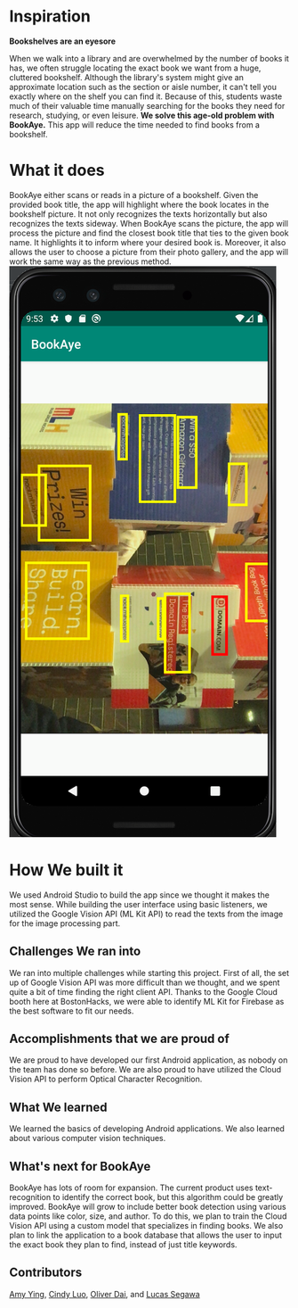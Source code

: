 # Inspiration
**Bookshelves are an eyesore**

When we walk into a library and are overwhelmed by the number of books it has, we often struggle locating the exact book we want from a huge, cluttered bookshelf. Although the library's system might give an approximate location such as the section or aisle number, it can't tell you exactly where on the shelf you can find it. Because of this, students waste much of their valuable time manually searching for the books they need for research, studying, or even leisure. **We solve this age-old problem with BookAye.** This app will reduce the time needed to find books from a bookshelf. 

# What it does
BookAye either scans or reads in a picture of a bookshelf. Given the provided book title, the app will highlight where the book locates in the bookshelf picture. It not only recognizes the texts horizontally but also recognizes the texts sideway. When BookAye scans the picture, the app will process the picture and find the closest book title that ties to the given book name. It highlights it to inform where your desired book is. Moreover, it also allows the user to choose a picture from their photo gallery, and the app will work the same way as the previous method.
![detector](book.png)
# How We built it
We used Android Studio to build the app since we thought it makes the most sense. While building the user interface using basic listeners, we utilized the Google Vision API (ML Kit API) to read the texts from the image for the image processing part. 

## Challenges We ran into
We ran into multiple challenges while starting this project. First of all, the set up of Google Vision API was more difficult than we thought, and we spent quite a bit of time finding the right client API. Thanks to the Google Cloud booth here at BostonHacks, we were able to identify ML Kit for Firebase as the best software to fit our needs. 

## Accomplishments that we are proud of
We are proud to have developed our first Android application, as nobody on the team has done so before. We are also proud to have utilized the Cloud Vision API to perform Optical Character Recognition.

## What We learned
We learned the basics of developing Android applications. We also learned about various computer vision techniques.

## What's next for BookAye
BookAye has lots of room for expansion. The current product uses text-recognition to identify the correct book, but this algorithm could be greatly improved. BookAye will grow to include better book detection using various data points like color, size, and author. To do this, we plan to train the Cloud Vision API using a custom model that specializes in finding books. We also plan to link the application to a book database that allows the user to input the exact book they plan to find, instead of just title keywords.

## Contributors
[Amy Ying](https://github.com/amywhying), [Cindy Luo](https://github.com/cindy1u0), [Oliver Dai](https://github.com/olliezdai13), and [Lucas Segawa](https://github.com/Segawa-NEU)

